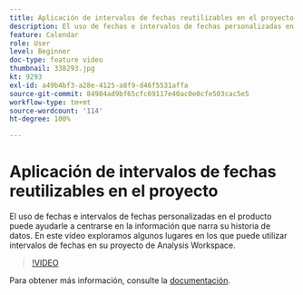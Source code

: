 ```yaml
---
title: Aplicación de intervalos de fechas reutilizables en el proyecto
description: El uso de fechas e intervalos de fechas personalizadas en el producto puede ayudarle a centrarse en la información que narra su historia de datos. En este vídeo exploramos algunos lugares en los que puede utilizar intervalos de fechas en su proyecto de Analysis Workspace.
feature: Calendar
role: User
level: Beginner
doc-type: feature video
thumbnail: 338293.jpg
kt: 9293
exl-id: a49b4bf3-a28e-4125-a8f9-d46f5531affa
source-git-commit: 84984ad9bf65cfc69117e40ac0e0cfe503cac5e5
workflow-type: tm+mt
source-wordcount: '114'
ht-degree: 100%

---
```


# Aplicación de intervalos de fechas reutilizables en el proyecto

El uso de fechas e intervalos de fechas personalizadas en el producto puede ayudarle a centrarse en la información que narra su historia de datos. En este vídeo exploramos algunos lugares en los que puede utilizar intervalos de fechas en su proyecto de Analysis Workspace.

>[!VIDEO](https://video.tv.adobe.com/v/338293/?quality=12&learn=on)

Para obtener más información, consulte la [documentación](https://experienceleague.adobe.com/docs/analytics/analyze/analysis-workspace/components/calendar-date-ranges/calendar.html?lang=es).
